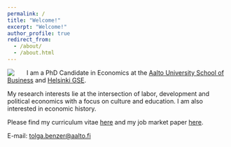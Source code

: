 ```yaml
---
permalink: /
title: "Welcome!"
excerpt: "Welcome!"
author_profile: true
redirect_from: 
  - /about/
  - /about.html
---
```

  
<img style="float: left; padding-right: 25px;" src="https://user-images.githubusercontent.com/59729056/132135190-2d134213-c4a4-404c-a132-6b82c2c56aea.png" align="left">

I am a PhD Candidate in Economics at the [Aalto University School of Business](https://www.aalto.fi/en/department-of-economics) and [Helsinki GSE](https://www.helsinkigse.fi).

My research interests lie at the intersection of labor, development and political economics with a focus on culture and education. I am also interested in economic history.

Please find my curriculum vitae [here](https://tolgabenzer.github.io/files/benzer_cv.pdf) and my job market paper [here](https://tolgabenzer.github.io/files/benzer_jmp.pdf).

E-mail: [tolga.benzer@aalto.fi](mailto:tolga.benzer@aalto.fi)


